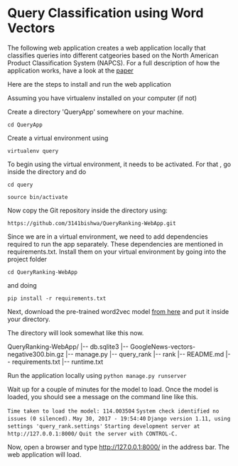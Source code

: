 # Query Classification using Word Vectors

The following web application creates a web application locally that classifies  queries into different catgeories based on the North American Product Classification System (NAPCS). For a full description of how the application works, have a look at the [paper](https://drive.google.com/file/d/0B1ttwhq718PdV1Rrbk0tT01iOGxhRHlsOHJJYkV4Qmx6OHhv/view?usp=sharing)

Here are the steps to install and run the web application

Assuming you have virtualenv installed on your computer (if not)

Create a directory 'QueryApp' somewhere on your machine.

`cd QueryApp`

Create a virtual environment using

`virtualenv query`

To begin using the virtual environment, it needs to be activated. For that , go inside the directory and do

`cd query`

`source bin/activate`

Now copy the Git repository inside the directory using:

`https://github.com/3141bishwa/QueryRanking-WebApp.git`

Since we are in a virtual environment, we need to add dependencies required to run the app separately. These dependencies are mentioned in requirements.txt. Install them on your virtual environment by going into the project folder 

`cd QueryRanking-WebApp`

and doing

`pip install -r requirements.txt`

Next, download the pre-trained word2vec model [from here](https://drive.google.com/uc?id=0B7XkCwpI5KDYNlNUTTlSS21pQmM&export=download) and put it inside your directory.

The directory will look somewhat like this now.

QueryRanking-WebApp/
|-- db.sqlite3
|-- GoogleNews-vectors-negative300.bin.gz
|-- manage.py
|-- query_rank
|-- rank
|-- README.md
|-- requirements.txt
|-- runtime.txt

Run the application locally using 
`python manage.py runserver`

Wait up for a couple of minutes for the model to load.
Once the model is loaded, you should see a message on the command line like this.

`Time taken to load the model: 114.003504`
`System check identified no issues (0 silenced).`
`May 30, 2017 - 19:54:40`
`Django version 1.11, using settings 'query_rank.settings'`
`Starting development server at http://127.0.0.1:8000/`
`Quit the server with CONTROL-C.`

Now, open a browser and type http://127.0.0.1:8000/ in the address bar. The web application will load.

